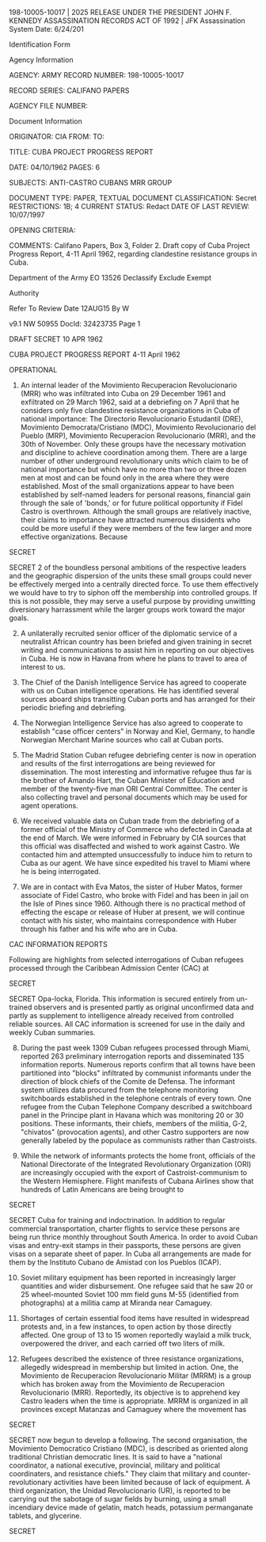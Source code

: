 198-10005-10017 | 2025 RELEASE UNDER THE PRESIDENT JOHN F. KENNEDY ASSASSINATION RECORDS ACT OF 1992 |
JFK Assassination System Date: 6/24/201

Identification Form

Agency Information

AGENCY: ARMY
RECORD NUMBER: 198-10005-10017

RECORD SERIES: CALIFANO PAPERS

AGENCY FILE NUMBER:

Document Information

ORIGINATOR: CIA
FROM:
TO:

TITLE: CUBA PROJECT PROGRESS REPORT

DATE: 04/10/1962
PAGES: 6

SUBJECTS:
ANTI-CASTRO CUBANS
MRR GROUP

DOCUMENT TYPE: PAPER, TEXTUAL DOCUMENT
CLASSIFICATION: Secret
RESTRICTIONS: 1B; 4
CURRENT STATUS: Redact
DATE OF LAST REVIEW: 10/07/1997

OPENING CRITERIA:

COMMENTS: Califano Papers, Box 3, Folder 2. Draft copy of Cuba Project Progress Report, 4-11 April 1962,
regarding clandestine resistance groups in Cuba.

Department of the Army EO 13526
Declassify Exclude Exempt

Authority

Refer To
Review Date 12AUG15 By W

v9.1
NW 50955 DocId: 32423735 Page 1

DRAFT
SECRET
10 APR 1962

CUBA PROJECT PROGRESS REPORT
4-11 April 1962

OPERATIONAL

1.  An internal leader of the Movimiento Recuperacion Revolucionario (MRR) who was infiltrated into Cuba on 29 December 1961 and exfiltrated on 29 March 1962, said at a debriefing on 7 April that he considers only five clandestine resistance organizations in Cuba of national importance: The Directorio Revolucionario Estudantil (DRE), Movimiento Democrata/Cristiano (MDC), Movimiento Revolucionario del Pueblo (MRP), Movimiento Recuperacion Revolucionario (MRR), and the 30th of November. Only these groups have the necessary motivation and discipline to achieve coordination among them. There are a large number of other underground revolutionary units which claim to be of national importance but which have no more than two or three dozen men at most and can be found only in the area where they were established. Most of the small organizations appear to have been established by self-named leaders for personal reasons, financial gain through the sale of 'bonds,' or for future political opportunity if Fidel Castro is overthrown. Although the small groups are relatively inactive, their claims to importance have attracted numerous dissidents who could be more useful if they were members of the few larger and more effective organizations. Because

SECRET

SECRET
2
of the boundless personal ambitions of the respective leaders and the geographic dispersion of the units these small groups could never be effectively merged into a centrally directed force. To use them effectively we would have to try to siphon off the membership into controlled groups. If this is not possible, they may serve a useful purpose by providing unwitting diversionary harrassment while the larger groups work toward the major goals.

2.  A unilaterally recruited senior officer of the diplomatic service of a neutralist African country has been briefed and given training in secret writing and communications to assist him in reporting on our objectives in Cuba. He is now in Havana from where he plans to travel to area of interest to us.

3.  The Chief of the Danish Intelligence Service has agreed to cooperate with us on Cuban intelligence operations. He has identified several sources aboard ships transitting Cuban ports and has arranged for their periodic briefing and debriefing.

4.  The Norwegian Intelligence Service has also agreed to cooperate to establish "case officer centers" in Norway and Kiel, Germany, to handle Norwegian Merchant Marine sources who call at Cuban ports.

5.  The Madrid Station Cuban refugee debriefing center is now in operation and results of the first interrogations are being reviewed for dissemination. The most interesting and informative refugee thus far is the brother of Amando Hart, the Cuban Minister of Education and member of the twenty-five man ORI Central Committee. The center is also collecting travel and personal documents which may be used for agent operations.

6.  We received valuable data on Cuban trade from the debriefing of a former official of the Ministry of Commerce who defected in Canada at the end of March. We were informed in February by CIA sources that this official was disaffected and wished to work against Castro. We contacted him and attempted unsuccessfully to induce him to return to Cuba as our agent. We have since expedited his travel to Miami where he is being interrogated.

7.  We are in contact with Eva Matos, the sister of Huber Matos, former associate of Fidel Castro, who broke with Fidel and has been in jail on the Isle of Pines since 1960. Although there is no practical method of effecting the escape or release of Huber at present, we will continue contact with his sister, who maintains correspondence with Huber through his father and his wife who are in Cuba.

CAC INFORMATION REPORTS

Following are highlights from selected interrogations of Cuban refugees processed through the Caribbean Admission Center (CAC) at

SECRET

SECRET
Opa-locka, Florida. This information is secured entirely from un-trained observers and is presented partly as original unconfirmed data and partly as supplement to intelligence already received from controlled reliable sources. All CAC information is screened for use in the daily and weekly Cuban summaries.

8. During the past week 1309 Cuban refugees processed through Miami, reported 263 preliminary interrogation reports and disseminated 135 information reports. Numerous reports confirm that all towns have been partitioned into "blocks" infiltrated by communist informants under the direction of block chiefs of the Comite de Defensa. The informant system utilizes data procured from the telephone monitoring switchboards established in the telephone centrals of every town. One refugee from the Cuban Telephone Company described a switchboard panel in the Principe plant in Havana which was monitoring 20 or 30 positions. These informants, their chiefs, members of the militia, G-2, "chivatos" (provocation agents), and other Castro supporters are now generally labeled by the populace as communists rather than Castroists.

9. While the network of informants protects the home front, officials of the National Directorate of the Integrated Revolutionary Organization (ORI) are increasingly occupied with the export of Castroist-communism to the Western Hemisphere. Flight manifests of Cubana Airlines show that hundreds of Latin Americans are being brought to

SECRET

SECRET
Cuba for training and indoctrination. In addition to regular commercial transportation, charter flights to service these persons are being run thrice monthly throughout South America. In order to avoid Cuban visas and entry-exit stamps in their passports, these persons are given visas on a separate sheet of paper. In Cuba all arrangements are made for them by the Instituto Cubano de Amistad con los Pueblos (ICAP).

10. Soviet military equipment has been reported in increasingly larger quantities and wider disbursement. One refugee said that he saw 20 or 25 wheel-mounted Soviet 100 mm field guns M-55 (identified from photographs) at a militia camp at Miranda near Camaguey.

11. Shortages of certain essential food items have resulted in widespread protests and, in a few instances, to open action by those directly affected. One group of 13 to 15 women reportedly waylaid a milk truck, overpowered the driver, and each carried off two liters of milk.

12. Refugees described the existence of three resistance organizations, allegedly widespread in membership but limited in action. One, the Movimiento de Recuperacion Revolucionario Militar (MRRM) is a group which has broken away from the Movimiento de Recuperacion Revolucionario (MRR). Reportedly, its objective is to apprehend key Castro leaders when the time is appropriate. MRRM is organized in all provinces except Matanzas and Camaguey where the movement has

SECRET

SECRET
now begun to develop a following. The second organisation, the Movimiento Democratico Cristiano (MDC), is described as oriented along traditional Christian democratic lines. It is said to have a "national coordinator, a national executive, provincial, military and political coordinaters, and resistance chiefs." They claim that military and counter-revolutionary activities have been limited because of lack of equipment. A third organization, the Unidad Revolucionario (UR), is reported to be carrying out the sabotage of sugar fields by burning, using a small incendiary device made of gelatin, match heads, potassium permanganate tablets, and glycerine.

SECRET
